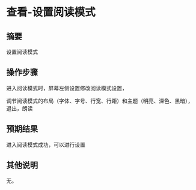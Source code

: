 # 查看-设置阅读模式

## 摘要

设置阅读模式

## 操作步骤

进入阅读模式时，屏幕左侧设置修改阅读模式设置，

调节阅读模式的布局（字体、字号、行宽、行距）和主题（明亮、深色、黑暗），退出，朗读

## 预期结果

进入阅读模式成功，可以进行设置

## 其他说明

无。

